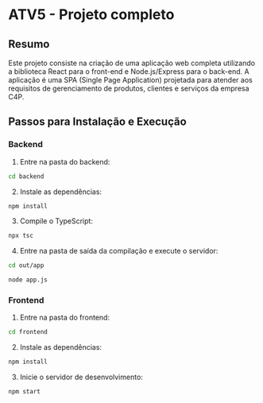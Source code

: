 # ATV5 - Projeto completo

## Resumo

Este projeto consiste na criação de uma aplicação web completa utilizando a biblioteca React para o front-end e Node.js/Express para o back-end. A aplicação é uma SPA (Single Page Application) projetada para atender aos requisitos de gerenciamento de produtos, clientes e serviços da empresa C4P.

## Passos para Instalação e Execução

### Backend

1. Entre na pasta do backend:
  ```bash
  cd backend
  ```

2. Instale as dependências:

  ```bash
  npm install
  ```

3. Compile o TypeScript:

  ```bash
  npx tsc
  ```

4. Entre na pasta de saída da compilação e execute o servidor:

```bash
cd out/app
```
```bash
node app.js
```

### Frontend

1. Entre na pasta do frontend:

  ```bash
  cd frontend
  ```

2. Instale as dependências:

  ```bash
  npm install
  ```

3. Inicie o servidor de desenvolvimento:

  ```bash
  npm start
  ```
